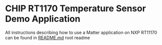 # CHIP RT1170 Temperature Sensor Demo Application

All instructions describing how to use a Matter application on NXP RT11170 can be found in [README.md](../../../../all-clusters-app/nxp/rt/rt1170/README.md) root readme